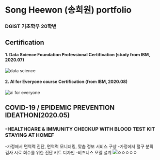 # Song Heewon (송희원) portfolio

### DGIST 기초학부 20학번
<h2>


## Certification
#### 1. Data Science Foundation Professional Certification (study from IBM, 2020.07)
![data science](https://user-images.githubusercontent.com/63955034/95966004-96c5a680-0e45-11eb-8c7e-4ab2ffed5069.PNG)
#### 2. AI for Everyone course Certification (from IBM, 2020.08)
![ai for everyone](https://user-images.githubusercontent.com/63955034/95965950-86153080-0e45-11eb-8ae7-bf751d3c16be.png)


## COVID-19 / EPIDEMIC PREVENTION IDEATHON(2020.05) 
### -HEALTHCARE & IMMUNITY CHECKUP WITH BLOOD TEST KIT STAYING AT HOMEF
-가정에서 면역력 진단, 면역력 모니터링, 맞춤 정보 서비스 구상
-가정에서 혈구 분획 검사 시료 회수를 위한 진단 키트 디자인
-비즈니스 모델 설계
![ㅇㅇㅇㅇㅇ](https://user-images.githubusercontent.com/63955034/95968819-e063c080-0e48-11eb-840d-0263dee58c42.PNG)


